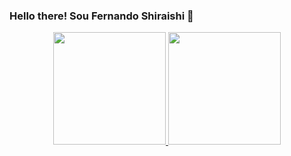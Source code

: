 ### Hello there! Sou Fernando Shiraishi 👋

<div align="center">
  <a href="https://github.com/fernandoshr">
  <img height="180em" src="https://github-readme-stats.vercel.app/api?username=fernandoshr&show_icons=true&theme=react&include_all_commits=true&count_private=true"/>
  <img height="180em" src="https://github-readme-stats.vercel.app/api/top-langs/?username=fernandoshr&layout=compact&langs_count=7&theme=react"/>
</div>

